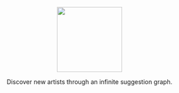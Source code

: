 <p align='center'>
  <p align='center'><img width='150' src='https://raw.githubusercontent.com/littlewin-wang/mufly/master/image/logo.png' /></p>
  <p align='center'>Discover new artists through an infinite suggestion graph.</p>
</p>
